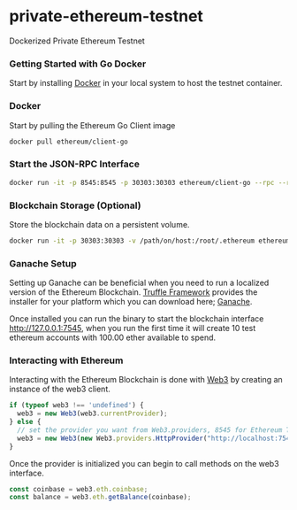 # private-ethereum-testnet
Dockerized Private Ethereum Testnet

### Getting Started with Go Docker
Start by installing [Docker](https://www.docker.com/) in your local system to host the testnet container.

### Docker 
Start by pulling the Ethereum Go Client image

```bash
docker pull ethereum/client-go
```

### Start the JSON-RPC Interface
```bash
docker run -it -p 8545:8545 -p 30303:30303 ethereum/client-go --rpc --rpcaddr "0.0.0.0"
```
### Blockchain Storage (Optional)
Store the blockchain data on a persistent volume.
```bash
docker run -it -p 30303:30303 -v /path/on/host:/root/.ethereum ethereum/client-go
```

### Ganache Setup
Setting up Ganache can be beneficial when you need to run a localized version of the Ethereum Blockchain. 
[Truffle Framework](http://truffleframework.com/) provides the installer for your platform which you can download here;
[Ganache](http://truffleframework.com/ganache). 

Once installed you can run the binary to start the blockchain interface http://127.0.0.1:7545, when you run the first time it will create 10 test ethereum accounts with 100.00 ether available to spend.

### Interacting with Ethereum
Interacting with the Ethereum Blockchain is done with [Web3](https://github.com/ethereum/web3.js/) by creating an instance of the web3 client.

```javascript
if (typeof web3 !== 'undefined') {
  web3 = new Web3(web3.currentProvider);
} else {
  // set the provider you want from Web3.providers, 8545 for Ethereum Testnet / 7545 for Ganache Testnet
  web3 = new Web3(new Web3.providers.HttpProvider("http://localhost:7545"));
}
```

Once the provider is initialized you can begin to call methods on the web3 interface.
```javascript
const coinbase = web3.eth.coinbase;
const balance = web3.eth.getBalance(coinbase);
```
